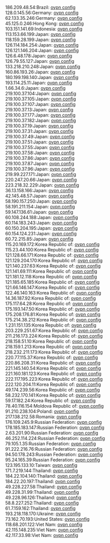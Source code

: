 186.209.48.54:Brazil: [ovpn config](vpn/186_209_48_54.ovpn)  
128.0.145.56:Germany: [ovpn config](vpn/128_0_145_56.ovpn)  
62.133.35.246:Germany: [ovpn config](vpn/62_133_35_246.ovpn)  
45.125.0.246:Hong Kong: [ovpn config](vpn/45_125_0_246.ovpn)  
103.151.141.69:Indonesia: [ovpn config](vpn/103_151_141_69.ovpn)  
113.153.66.199:Japan: [ovpn config](vpn/113_153_66_199.ovpn)  
118.159.28.199:Japan: [ovpn config](vpn/118_159_28_199.ovpn)  
126.114.184.254:Japan: [ovpn config](vpn/126_114_184_254.ovpn)  
126.121.146.204:Japan: [ovpn config](vpn/126_121_146_204.ovpn)  
126.6.48.178:Japan: [ovpn config](vpn/126_6_48_178.ovpn)  
126.79.55.127:Japan: [ovpn config](vpn/126_79_55_127.ovpn)  
133.218.210.248:Japan: [ovpn config](vpn/133_218_210_248.ovpn)  
160.86.193.26:Japan: [ovpn config](vpn/160_86_193_26.ovpn)  
180.199.198.140:Japan: [ovpn config](vpn/180_199_198_140.ovpn)  
193.114.25.11:Japan: [ovpn config](vpn/193_114_25_11.ovpn)  
1.66.34.6:Japan: [ovpn config](vpn/1_66_34_6.ovpn)  
219.100.37.104:Japan: [ovpn config](vpn/219_100_37_104.ovpn)  
219.100.37.105:Japan: [ovpn config](vpn/219_100_37_105.ovpn)  
219.100.37.107:Japan: [ovpn config](vpn/219_100_37_107.ovpn)  
219.100.37.13:Japan: [ovpn config](vpn/219_100_37_13.ovpn)  
219.100.37.177:Japan: [ovpn config](vpn/219_100_37_177.ovpn)  
219.100.37.182:Japan: [ovpn config](vpn/219_100_37_182.ovpn)  
219.100.37.19:Japan: [ovpn config](vpn/219_100_37_19.ovpn)  
219.100.37.31:Japan: [ovpn config](vpn/219_100_37_31.ovpn)  
219.100.37.49:Japan: [ovpn config](vpn/219_100_37_49.ovpn)  
219.100.37.51:Japan: [ovpn config](vpn/219_100_37_51.ovpn)  
219.100.37.55:Japan: [ovpn config](vpn/219_100_37_55.ovpn)  
219.100.37.58:Japan: [ovpn config](vpn/219_100_37_58.ovpn)  
219.100.37.86:Japan: [ovpn config](vpn/219_100_37_86.ovpn)  
219.100.37.87:Japan: [ovpn config](vpn/219_100_37_87.ovpn)  
219.100.37.96:Japan: [ovpn config](vpn/219_100_37_96.ovpn)  
219.99.227.171:Japan: [ovpn config](vpn/219_99_227_171.ovpn)  
220.247.20.66:Japan: [ovpn config](vpn/220_247_20_66.ovpn)  
223.218.32.229:Japan: [ovpn config](vpn/223_218_32_229.ovpn)  
36.13.158.166:Japan: [ovpn config](vpn/36_13_158_166.ovpn)  
42.145.48.57:Japan: [ovpn config](vpn/42_145_48_57.ovpn)  
58.190.157.250:Japan: [ovpn config](vpn/58_190_157_250.ovpn)  
58.191.211.154:Japan: [ovpn config](vpn/58_191_211_154.ovpn)  
59.147.136.61:Japan: [ovpn config](vpn/59_147_136_61.ovpn)  
60.108.244.188:Japan: [ovpn config](vpn/60_108_244_188.ovpn)  
60.114.183.243:Japan: [ovpn config](vpn/60_114_183_243.ovpn)  
60.150.204.195:Japan: [ovpn config](vpn/60_150_204_195.ovpn)  
60.154.124.231:Japan: [ovpn config](vpn/60_154_124_231.ovpn)  
60.72.215.85:Japan: [ovpn config](vpn/60_72_215_85.ovpn)  
115.20.169.172:Korea Republic of: [ovpn config](vpn/115_20_169_172.ovpn)  
115.23.44.100:Korea Republic of: [ovpn config](vpn/115_23_44_100.ovpn)  
121.128.66.171:Korea Republic of: [ovpn config](vpn/121_128_66_171.ovpn)  
121.129.204.170:Korea Republic of: [ovpn config](vpn/121_129_204_170.ovpn)  
121.140.237.63:Korea Republic of: [ovpn config](vpn/121_140_237_63.ovpn)  
121.141.69.111:Korea Republic of: [ovpn config](vpn/121_141_69_111.ovpn)  
121.181.12.118:Korea Republic of: [ovpn config](vpn/121_181_12_118.ovpn)  
121.185.65.185:Korea Republic of: [ovpn config](vpn/121_185_65_185.ovpn)  
121.66.146.147:Korea Republic of: [ovpn config](vpn/121_66_146_147.ovpn)  
122.46.140.163:Korea Republic of: [ovpn config](vpn/122_46_140_163.ovpn)  
14.36.187.92:Korea Republic of: [ovpn config](vpn/14_36_187_92.ovpn)  
175.117.64.28:Korea Republic of: [ovpn config](vpn/175_117_64_28.ovpn)  
175.193.147.50:Korea Republic of: [ovpn config](vpn/175_193_147_50.ovpn)  
175.208.176.81:Korea Republic of: [ovpn config](vpn/175_208_176_81.ovpn)  
175.214.38.212:Korea Republic of: [ovpn config](vpn/175_214_38_212.ovpn)  
1.231.151.135:Korea Republic of: [ovpn config](vpn/1_231_151_135.ovpn)  
203.229.251.67:Korea Republic of: [ovpn config](vpn/203_229_251_67.ovpn)  
211.216.173.224:Korea Republic of: [ovpn config](vpn/211_216_173_224.ovpn)  
218.158.51.10:Korea Republic of: [ovpn config](vpn/218_158_51_10.ovpn)  
218.159.1.213:Korea Republic of: [ovpn config](vpn/218_159_1_213.ovpn)  
218.232.211.173:Korea Republic of: [ovpn config](vpn/218_232_211_173.ovpn)  
220.77.115.37:Korea Republic of: [ovpn config](vpn/220_77_115_37.ovpn)  
220.86.208.31:Korea Republic of: [ovpn config](vpn/220_86_208_31.ovpn)  
221.145.140.54:Korea Republic of: [ovpn config](vpn/221_145_140_54.ovpn)  
221.160.181.123:Korea Republic of: [ovpn config](vpn/221_160_181_123.ovpn)  
222.117.195.223:Korea Republic of: [ovpn config](vpn/222_117_195_223.ovpn)  
222.120.204.11:Korea Republic of: [ovpn config](vpn/222_120_204_11.ovpn)  
49.174.239.56:Korea Republic of: [ovpn config](vpn/49_174_239_56.ovpn)  
58.232.170.141:Korea Republic of: [ovpn config](vpn/58_232_170_141.ovpn)  
59.17.182.24:Korea Republic of: [ovpn config](vpn/59_17_182_24.ovpn)  
78.40.116.154:Moldova Republic of: [ovpn config](vpn/78_40_116_154.ovpn)  
91.210.238.104:Poland: [ovpn config](vpn/91_210_238_104.ovpn)  
217.138.212.58:Romania: [ovpn config](vpn/217_138_212_58.ovpn)  
176.109.245.9:Russian Federation: [ovpn config](vpn/176_109_245_9.ovpn)  
178.185.183.147:Russian Federation: [ovpn config](vpn/178_185_183_147.ovpn)  
2.63.201.90:Russian Federation: [ovpn config](vpn/2_63_201_90.ovpn)  
46.252.114.224:Russian Federation: [ovpn config](vpn/46_252_114_224.ovpn)  
79.105.1.35:Russian Federation: [ovpn config](vpn/79_105_1_35.ovpn)  
91.222.216.76:Russian Federation: [ovpn config](vpn/91_222_216_76.ovpn)  
94.50.178.243:Russian Federation: [ovpn config](vpn/94_50_178_243.ovpn)  
95.24.165.39:Russian Federation: [ovpn config](vpn/95_24_165_39.ovpn)  
123.195.133.10:Taiwan: [ovpn config](vpn/123_195_133_10.ovpn)  
171.7.219.144:Thailand: [ovpn config](vpn/171_7_219_144.ovpn)  
184.22.104.140:Thailand: [ovpn config](vpn/184_22_104_140.ovpn)  
184.22.20.197:Thailand: [ovpn config](vpn/184_22_20_197.ovpn)  
49.228.227.58:Thailand: [ovpn config](vpn/49_228_227_58.ovpn)  
49.228.31.99:Thailand: [ovpn config](vpn/49_228_31_99.ovpn)  
49.228.96.126:Thailand: [ovpn config](vpn/49_228_96_126.ovpn)  
58.8.227.252:Thailand: [ovpn config](vpn/58_8_227_252.ovpn)  
61.7.159.162:Thailand: [ovpn config](vpn/61_7_159_162.ovpn)  
193.218.118.170:Ukraine: [ovpn config](vpn/193_218_118_170.ovpn)  
73.162.70.193:United States: [ovpn config](vpn/73_162_70_193.ovpn)  
118.68.201.122:Viet Nam: [ovpn config](vpn/118_68_201_122.ovpn)  
42.115.148.235:Viet Nam: [ovpn config](vpn/42_115_148_235.ovpn)  
42.117.33.98:Viet Nam: [ovpn config](vpn/42_117_33_98.ovpn)  
